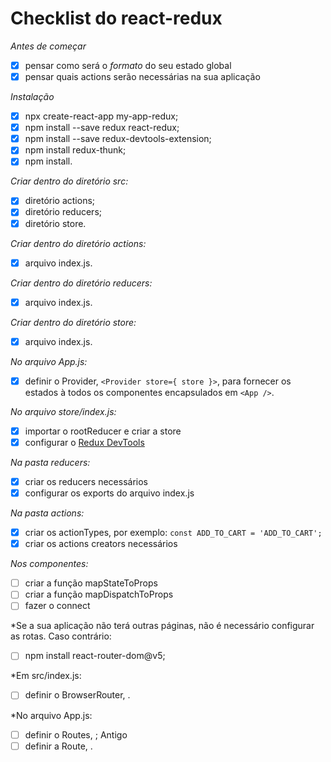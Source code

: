 # Checklist do react-redux

*Antes de começar*
- [x] pensar como será o *formato* do seu estado global
- [x] pensar quais actions serão necessárias na sua aplicação

*Instalação*
- [x] npx create-react-app my-app-redux;
- [x] npm install --save redux react-redux;
- [x] npm install --save redux-devtools-extension;
- [x] npm install redux-thunk;
- [x] npm install.

*Criar dentro do diretório src:*
- [x] diretório actions;
- [x] diretório reducers;
- [x] diretório store.

*Criar dentro do diretório actions:*
- [x] arquivo index.js.

*Criar dentro do diretório reducers:*
- [x] arquivo index.js.

*Criar dentro do diretório store:*
- [x] arquivo index.js.

*No arquivo App.js:*
- [x] definir o Provider, `<Provider store={ store }>`, para fornecer os estados à todos os componentes encapsulados em `<App />`.

*No arquivo store/index.js:*
- [x] importar o rootReducer e criar a store
- [x] configurar o [Redux DevTools](https://github.com/reduxjs/redux-devtools)

*Na pasta reducers:*
- [x] criar os reducers necessários
- [x] configurar os exports do arquivo index.js

*Na pasta actions:*
- [x] criar os actionTypes, por exemplo: `const ADD_TO_CART = 'ADD_TO_CART';`
- [x] criar os actions creators necessários

*Nos componentes:*
- [ ] criar a função mapStateToProps
- [ ] criar a função mapDispatchToProps
- [ ] fazer o connect

*Se a sua aplicação não terá outras páginas, não é necessário configurar as rotas. Caso contrário:

- [ ] npm install react-router-dom@v5;
      
*Em src/index.js:
- [ ] definir o BrowserRouter, <BrowserRouter>.
      
*No arquivo App.js:
- [ ] definir o Routes, <Routes>; Antigo <Switch>
- [ ] definir a Route, <Route>.
